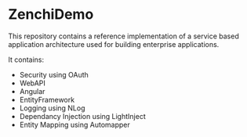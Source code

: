 # ZenchiDemo
This repository contains a reference implementation of a service based application architecture used for building enterprise applications.

It contains:
* Security using OAuth
* WebAPI
* Angular
* EntityFramework
* Logging using NLog
* Dependancy Injection using LightInject
* Entity Mapping using Automapper